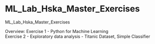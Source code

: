 # ML_Lab_Hska_Master_Exercises
ML_Lab_Hska_Master_Exercises

Overview:
Exercise 1 - Python for Machine Learning <br>
Exercise 2 - Exploratory data analysis - Titanic Dataset, Simple Classifier